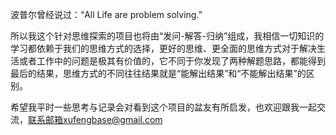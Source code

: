 波普尔曾经说过：“All Life are problem solving.”

所以我这个针对思维探索的项目也将由“发问-解答-归纳”组成，我相信一切知识的学习都依赖于我们的思维方式的选择，更好的思维、更全面的思维方式对于解决生活或者工作中的问题是极其有价值的，它不同于你发现了两种解题思路，都能得到最后的结果，思维方式的不同往往结果就是“能解出结果”和“不能解出结果”的区别。

希望我平时一些思考与记录会对看到这个项目的盆友有所启发，也欢迎跟我一起交流，联系邮箱xufengbase@gmail.com